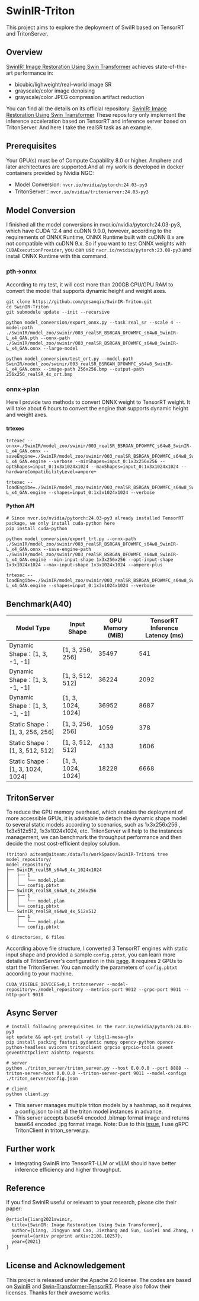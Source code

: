 # SwinIR-Triton
This project aims to explore the deployment of SwiIR based on TensorRT and TritonServer.

## Overview
[SwinIR: Image Restoration Using Swin Transformer](https://arxiv.org/pdf/2108.10257) achieves state-of-the-art performance in:
- bicubic/lighweight/real-world image SR
- grayscale/color image denoising
- grayscale/color JPEG compression artifact reduction

You can find all the details on its official repository: [SwinIR: Image Restoration Using Swin Transformer](https://github.com/JingyunLiang/SwinIR?tab=readme-ov-file)
These repository only implement the inference acceleration based on TensorRT and inference server based on TritonServer. And here I take the realSR task as an example.

## Prerequisites
Your GPU(s) must be of Compute Capability 8.0 or higher. Amphere and later architectures are supported.And all my work is developed in docker containers provided by Nvidia NGC:
- Model Conversion: `nvcr.io/nvidia/pytorch:24.03-py3`
- TritonServer：`nvcr.io/nvidia/tritonserver:24.03-py3`

## Model Conversion
I finished all the model conversions in nvcr.io/nvidia/pytorch:24.03-py3, which have CUDA 12.4 and cuDNN 9.0.0, however, according to the requirements of ONNX Runtime, ONNX Runtime built with cuDNN 8.x are not compatible with cuDNN 9.x. So if you want to test ONNX weights with `CUDAExecutionProvider`, you can use `nvcr.io/nvidia/pytorch:23.08-py3` and install ONNX Runtime with this command.

### pth->onnx
According to my test, it will cost more than 200GB CPU/GPU RAM to convert the model that supports dynamic height and weight axes.
```shell
git clone https://github.com/gesanqiu/SwinIR-Triton.git
cd SwinIR-Triton
git submodule update --init --recursive

python model_conversion/export_onnx.py --task real_sr --scale 4 --model-path ./SwinIR/model_zoo/swinir/003_realSR_BSRGAN_DFOWMFC_s64w8_SwinIR-L_x4_GAN.pth --onnx-path ./SwinIR/model_zoo/swinir/003_realSR_BSRGAN_DFOWMFC_s64w8_SwinIR-L_x4_GAN.onnx --large-model

python model_conversion/test_ort.py --model-path SwinIR/model_zoo/swinir/003_realSR_BSRGAN_DFOWMFC_s64w8_SwinIR-L_x4_GAN.onnx --image-path 256x256.bmp --output-path 256x256_realSR_4x_ort.bmp
```

### onnx->plan
Here I provide two methods to convert ONNX weight to TensorRT weight. It will take about 6 hours to convert the engine that supports dynamic height and weight axes.

#### trtexec
```shell
trtexec --onnx=./SwinIR/model_zoo/swinir/003_realSR_BSRGAN_DFOWMFC_s64w8_SwinIR-L_x4_GAN.onnx --saveEngine=./SwinIR/model_zoo/swinir/003_realSR_BSRGAN_DFOWMFC_s64w8_SwinIR-L_x4_GAN.engine --verbose --minShapes=input_0:1x3x256x256 --optShapes=input_0:1x3x1024x1024 --maxShapes=input_0:1x3x1024x1024 --hardwareCompatibilityLevel=ampere+

trtexec --loadEngibe=./SwinIR/model_zoo/swinir/003_realSR_BSRGAN_DFOWMFC_s64w8_SwinIR-L_x4_GAN.engine --shapes=input_0:1x3x1024x1024 --verbose
```

#### Python API
```shell
# Since nvcr.io/nvidia/pytorch:24.03-py3 already installed TensorRT package, we only install cuda-python here
pip install cuda-python

python model_conversion/export_trt.py --onnx-path ./SwinIR/model_zoo/swinir/003_realSR_BSRGAN_DFOWMFC_s64w8_SwinIR-L_x4_GAN.onnx --save-engine-path ./SwinIR/model_zoo/swinir/003_realSR_BSRGAN_DFOWMFC_s64w8_SwinIR-L_x4_GAN.engine --min-input-shape 1x3x256x256 --opt-input-shape 1x3x1024x1024 --max-input-shape 1x3x1024x1024 --ampere-plus

trtexec --loadEngibe=./SwinIR/model_zoo/swinir/003_realSR_BSRGAN_DFOWMFC_s64w8_SwinIR-L_x4_GAN.engine --shapes=input_0:1x3x1024x1024 --verbose
```

## Benchmark(A40)
| Model Type                | Input Shape         | GPU Memory (MiB) | TensorRT Inference Latency (ms) |
|---------------------------|---------------------|------------------|---------------------------------|
| Dynamic Shape：[1, 3, -1, -1] | [1, 3, 256, 256]   | 35497            | 541                             |
| Dynamic Shape：[1, 3, -1, -1] | [1, 3, 512, 512]   | 36224            | 2092                            |
| Dynamic Shape：[1, 3, -1, -1] | [1, 3, 1024, 1024] | 36952            | 8687                            |
| Static Shape：[1, 3, 256, 256] | [1, 3, 256, 256]   | 1059             | 378                             |
| Static Shape：[1, 3, 512, 512] | [1, 3, 512, 512]   | 4133             | 1606                            |
| Static Shape：[1, 3, 1024, 1024] | [1, 3, 1024, 1024] | 18228            | 6668                            |


## TritonServer
To reduce the GPU memory overhead, which enables the deployment of more accessible GPUs, it is advisable to detach the dynamic shape model to several static models according to scenarios, such as 1x3x256x256 , 1x3x512x512, 1x3x1024x1024, etc. TritonServer will help to the instances management, we can benchmark the throughput performance and then decide the most cost-efficient deploy solution.

```shell
(triton) aiteam@aiteam:/data/ls/workSpace/SwinIR-Triton$ tree model_repository/
model_repository/
├── SwinIR_realSR_s64w8_4x_1024x1024
│   ├── 1
│   │   └── model.plan
│   └── config.pbtxt
├── SwinIR_realSR_s64w8_4x_256x256
│   ├── 1
│   │   └── model.plan
│   └── config.pbtxt
└── SwinIR_realSR_s64w8_4x_512x512
    ├── 1
    │   └── model.plan
    └── config.pbtxt

6 directories, 6 files
```
According above file structure, I converted 3 TensorRT engines with static input shape and provided a sample `config.pbtxt`, you can learn more details of TritonServer's configuration in this [page](https://github.com/triton-inference-server/server/blob/v2.33.0/docs/user_guide/model_configuration.md).
It requires 2 GPUs to start the TritonServer. You can modify the parameters of `config.pbtxt` according to your machine.

```shell
CUDA_VISIBLE_DEVICES=0,1 tritonserver --model-repository=./model_repository --metrics-port 9012 --grpc-port 9011 --http-port 9010
```

## Async Server
```shell
# Install following prerequisites in the nvcr.io/nvidia/pytorch:24.03-py3
apt update && apt-get install -y libgl1-mesa-glx
pip install packing fastapi pydantic numpy opencv-python opencv-python-headless uvicorn tritonclient grpcio grpcio-tools gevent geventhttpclient aiohttp requests

# server
python ./triton_server/triton_server.py --host 0.0.0.0 --port 8888 --triton-server-host 0.0.0.0 --triton-server-port 9011 --model-configs ./triton_server/config.json

# client
python client.py
```

- This server manages multiple triton models by a hashmap, so it requires a config.json to init all the triton model instances in advance.
- This server accepts base64 encoded .bitmap format image and returns base64 encoded .jpg format image.
Note: Due to this [issue](https://github.com/triton-inference-server/server/issues/7343), I use gRPC TritonClient in triton_server.py.

## Further work
- Integrating SwinIR into TensorRT-LLM or vLLM should have better inference efficiency and higher throughput.

## Reference
If you find SwinIR useful or relevant to your research, please cite their paper:

```txt
@article{liang2021swinir,
  title={SwinIR: Image Restoration Using Swin Transformer},
  author={Liang, Jingyun and Cao, Jiezhang and Sun, Guolei and Zhang, Kai and Van Gool, Luc and Timofte, Radu},
  journal={arXiv preprint arXiv:2108.10257},
  year={2021}
}
```

## License and Acknowledgement
This project is released under the Apache 2.0 license. The codes are based on [SwinIR](https://github.com/JingyunLiang/SwinIR) and [Swin-Transformer-TensorRT](https://github.com/maggiez0138/Swin-Transformer-TensorRT). Please also follow their licenses. Thanks for their awesome works.

